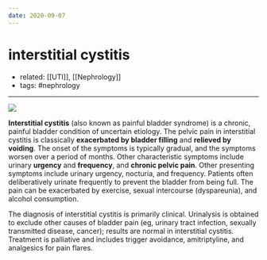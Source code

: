 ```yaml
---
date: 2020-09-07
---
```


# interstitial cystitis

- related: [[UTI]], [[Nephrology]]
- tags: #nephrology
---

![](https://photos.thisispiggy.com/file/wikiFiles/20200907203433_5.png)

**Interstitial cystitis** (also known as painful bladder syndrome) is a chronic, painful bladder condition of uncertain etiology.  The pelvic pain in interstitial cystitis is classically **exacerbated by bladder filling** and **relieved by voiding**.  The onset of the symptoms is typically gradual, and the symptoms worsen over a period of months.  Other characteristic symptoms include urinary **urgency** and **frequency**, and **chronic pelvic pain**. Other presenting symptoms include urinary urgency, nocturia, and frequency.  Patients often deliberatively urinate frequently to prevent the bladder from being full. The pain can be exacerbated by exercise, sexual intercourse (dyspareunia), and alcohol consumption.

The diagnosis of interstitial cystitis is primarily clinical.  Urinalysis is obtained to exclude other causes of bladder pain (eg, urinary tract infection, sexually transmitted disease, cancer); results are normal in interstitial cystitis.  Treatment is palliative and includes trigger avoidance, amitriptyline, and analgesics for pain flares.
